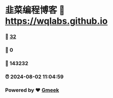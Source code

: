 # 韭菜编程博客 :link: https://wqlabs.github.io 
### :page_facing_up: [32](https://wqlabs.github.io/tag.html) 
### :speech_balloon: 0 
### :hibiscus: 143232 
### :alarm_clock: 2024-08-02 11:04:59 
### Powered by :heart: [Gmeek](https://github.com/Meekdai/Gmeek)
